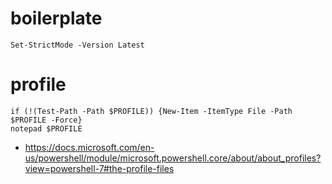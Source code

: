 # boilerplate

```
Set-StrictMode -Version Latest
```

# profile
```
if (!(Test-Path -Path $PROFILE)) {New-Item -ItemType File -Path $PROFILE -Force}
notepad $PROFILE
```
* https://docs.microsoft.com/en-us/powershell/module/microsoft.powershell.core/about/about_profiles?view=powershell-7#the-profile-files
